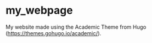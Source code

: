 # my_webpage
My website made using the Academic Theme from Hugo (https://themes.gohugo.io/academic/).
